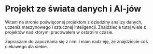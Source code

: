 
# Projekt ze świata danych i AI-jów

Witam na stronie poświęconej projektom z dziedziny analizy danych, uczenia maszynowego i sztucznej inteligencji. Znajdziecie tutaj wiele z projektów nad którymi pracowałem w ostatnim czasie.

Zapraszam do zapoznania się z nimi i mam nadzieję, że znajdziecie coś ciekawego dla siebie.
